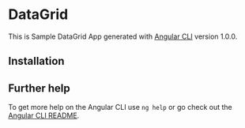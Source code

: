 # DataGrid

This is Sample DataGrid App generated with [Angular CLI](https://github.com/angular/angular-cli) version 1.0.0.


## Installation 



## Further help

To get more help on the Angular CLI use `ng help` or go check out the [Angular CLI README](https://github.com/angular/angular-cli/blob/master/README.md).
